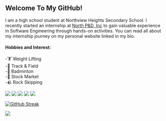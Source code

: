 ## Welcome To My GitHub!

I am a high school student at Northview Heights Secondary School. I recently started an internship at <a href="https://www.northpnd.com">North P&D, Inc</a> to gain
valuable experience in Software Engineering through hands-on activities. You can read all about my internship journey on my personal website linked in my bio. 

#### Hobbies and Interest:
-🏋️ Weight Lifting <br>
-🏃 Track & Field <br>
-🏸 Badminton <br>
-💸 Stock Market <br>
-🪨 Rock Skipping <br>

<img src="https://img.shields.io/badge/JavaScript-323330?style=for-the-badge&logo=javascript&logoColor=F7DF1E" /> <img src="https://img.shields.io/badge/HTML5-E34F26?style=for-the-badge&logo=html5&logoColor=white" /> <img src="https://img.shields.io/badge/CSS3-1572B6?style=for-the-badge&logo=css3&logoColor=white" /> <img src="https://img.shields.io/badge/React-20232A?style=for-the-badge&logo=react&logoColor=61DAFB" /> <img src="https://img.shields.io/badge/Bootstrap-563D7C?style=for-the-badge&logo=bootstrap&logoColor=white" />
 
[![GitHub Streak](https://streak-stats.demolab.com/?user=FabienThich)](https://git.io/streak-stats) 

<img src="https://github-readme-stats.vercel.app/api?username=FabienThich" />




<!---- 👋 Hi, I’m @FabienThich
- 👀 I’m interested in ...
- 🌱 I’m currently learning ...
- 💞️ I’m looking to collaborate on ...
- 📫 How to reach me ...--->

<!---
FabienThich/FabienThich is a ✨ special ✨ repository because its `README.md` (this file) appears on your GitHub profile.
You can click the Preview link to take a look at your changes.
--->
